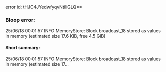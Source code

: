 error id: tHJC4JYedwfyqvNtiliGLQ==
### Bloop error:

25/06/18 00:01:57 INFO MemoryStore: Block broadcast_18 stored as values in memory (estimated size 17.6 KiB, free 4.5 GiB)
#### Short summary: 

25/06/18 00:01:57 INFO MemoryStore: Block broadcast_18 stored as values in memory (estimated size 17...